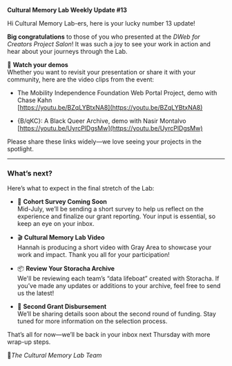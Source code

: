 **Cultural Memory Lab Weekly Update #13**


Hi Cultural Memory Lab-ers, here is your lucky number 13 update\!

**Big congratulations** to those of you who presented at the *DWeb for Creators Project Salon*\! It was such a joy to see your work in action and hear about your journeys through the Lab.

🎥 **Watch your demos**  
 Whether you want to revisit your presentation or share it with your community, here are the video clips from the event:

* The Mobility Independence Foundation Web Portal Project, demo with Chase Kahn  
   [https://youtu.be/BZqLYBtxNA8](https://youtu.be/BZqLYBtxNA8)

* {B/qKC}: A Black Queer Archive, demo with Nasir Montalvo  
   [https://youtu.be/UyrcPlDgsMw](https://youtu.be/UyrcPlDgsMw)

Please share these links widely—we love seeing your projects in the spotlight.

---

### **What’s next?**

Here’s what to expect in the final stretch of the Lab:

* 📝 **Cohort Survey Coming Soon**  
   Mid-July, we’ll be sending a short survey to help us reflect on the experience and finalize our grant reporting. Your input is essential, so keep an eye on your inbox.

* 🎬 **Cultural Memory Lab Video**  
   Hannah is producing a short video with Gray Area to showcase your work and impact. Thank you all for your participation\!

* 📦 **Review Your Storacha Archive**  
   We'll be reviewing each team’s “data lifeboat” created with Storacha. If you’ve made any updates or additions to your archive, feel free to send us the latest\!

* 💸 **Second Grant Disbursement**  
   We’ll be sharing details soon about the second round of funding. Stay tuned for more information on the selection process.

That’s all for now—we’ll be back in your inbox next Thursday with more wrap-up steps.

💙*The Cultural Memory Lab Team*
